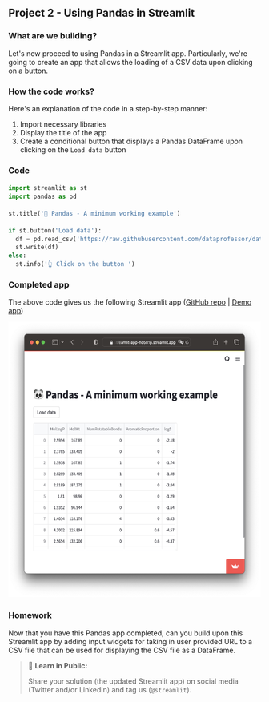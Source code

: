## Project 2 - Using Pandas in Streamlit

### What are we building?
Let's now proceed to using Pandas in a Streamlit app. Particularly, we're going to create an app that allows the loading of a CSV data upon clicking on a button.

### How the code works?
Here's an explanation of the code in a step-by-step manner:
1. Import necessary libraries
2. Display the title of the app
3. Create a conditional button that displays a Pandas DataFrame upon clicking on the `Load data` button

### Code
```Python
import streamlit as st
import pandas as pd

st.title('🐼 Pandas - A minimum working example')

if st.button('Load data'):
  df = pd.read_csv('https://raw.githubusercontent.com/dataprofessor/data/master/delaney_solubility_with_descriptors.csv')
  st.write(df)
else:
  st.info('👆 Click on the button ')
```

### Completed app
The above code gives us the following Streamlit app ([GitHub repo](https://github.com/dataprofessor/st-pandas-example-1) | [Demo app](https://dataprofessor-st-pandas-example-1-streamlit-app-ho581p.streamlit.app/))

<p align="left">
  <img src="../img/lesson-4-pandas-example-streamlit-app.png" height="550">
</p>

### Homework
Now that you have this Pandas app completed, can you build upon this Streamlit app by adding input widgets for taking in user provided URL to a CSV file that can be used for displaying the CSV file as a DataFrame.

> 📣 **Learn in Public:** 
> 
> Share your solution (the updated Streamlit app) on social media (Twitter and/or LinkedIn) and tag us (`@streamlit`).
